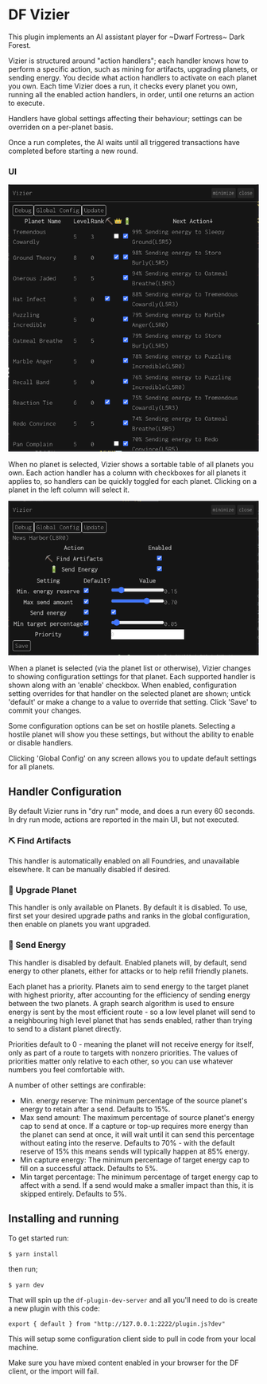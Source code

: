 # DF Vizier

This plugin implements an AI assistant player for ~Dwarf Fortress~ Dark Forest.

Vizier is structured around "action handlers"; each handler knows how to perform a specific action, such as mining for artifacts, upgrading planets, or sending energy. You decide what action handlers to activate on each planet you own. Each time Vizier does a run, it checks every planet you own, running all the enabled action handlers, in order, until one returns an action to execute.

Handlers have global settings affecting their behaviour; settings can be overriden on a per-planet basis.

Once a run completes, the AI waits until all triggered transactions have completed before starting a new round.

### UI
![](./planet_list.png)

When no planet is selected, Vizier shows a sortable table of all planets you own. Each action handler has a column with checkboxes for all planets it applies to, so handlers can be quickly toggled for each planet. Clicking on a planet in the left column will select it.

![](./planet_config.png)

When a planet is selected (via the planet list or otherwise), Vizier changes to showing configuration settings for that planet. Each supported handler is shown along with an 'enable' checkbox. When enabled, configuration setting overrides for that handler on the selected planet are shown; untick 'default' or make a change to a value to override that setting. Click 'Save' to commit your changes.

Some configuration options can be set on hostile planets. Selecting a hostile planet will show you these settings, but without the ability to enable or disable handlers.

Clicking 'Global Config' on any screen allows you to update default settings for all planets.

## Handler Configuration
By default Vizier runs in "dry run" mode, and does a run every 60 seconds. In dry run mode, actions are reported in the main UI, but not executed.

### ⛏️ Find Artifacts
This handler is automatically enabled on all Foundries, and unavailable elsewhere. It can be manually disabled if desired.

### 👑 Upgrade Planet
This handler is only available on Planets. By default it is disabled. To use, first set your desired upgrade paths and ranks in the global configuration, then enable on planets you want upgraded.

### 🔋 Send Energy
This handler is disabled by default. Enabled planets will, by default, send energy to other planets, either for attacks or to help refill friendly planets.

Each planet has a priority. Planets aim to send energy to the target planet with highest priority, after accounting for the efficiency of sending energy between the two planets. A graph search algorithm is used to ensure energy is sent by the most efficient route - so a low level planet will send to a neighbouring high level planet that has sends enabled, rather than trying to send to a distant planet directly.

Priorities default to 0 - meaning the planet will not receive energy for itself, only as part of a route to targets with nonzero priorities. The values of priorities matter only relative to each other, so you can use whatever numbers you feel comfortable with.

A number of other settings are confirable:
 - Min. energy reserve: The minimum percentage of the source planet's energy to retain after a send. Defaults to 15%.
 - Max send amount: The maximum percentage of source planet's energy cap to send at once. If a capture or top-up requires more energy than the planet can send at once, it will wait until it can send this percentage without eating into the reserve. Defaults to 70% - with the default reserve of 15% this means sends will typically happen at 85% energy.
 - Min capture energy: The minimum percentage of target energy cap to fill on a successful attack. Defaults to 5%.
 - Min target percentage: The minimum percentage of target energy cap to affect with a send. If a send would make a smaller impact than this, it is skipped entirely. Defaults to 5%.

## Installing and running

To get started run:

`$ yarn install`  

then run;

`$ yarn dev`

That will spin up the `df-plugin-dev-server` and all you'll need to do is create a new plugin with this code:

```
export { default } from "http://127.0.0.1:2222/plugin.js?dev"
```

This will setup some configuration client side to pull in code from your local machine.

Make sure you have mixed content enabled in your browser for the DF client, or the import will fail.
